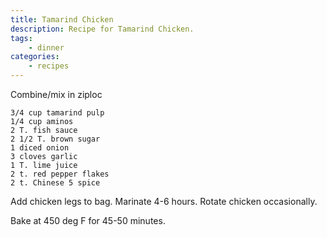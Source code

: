 ```yaml
---
title: Tamarind Chicken
description: Recipe for Tamarind Chicken.
tags:
    - dinner
categories:
    - recipes
---
```


Combine/mix in ziploc

```
3/4 cup tamarind pulp
1/4 cup aminos
2 T. fish sauce
2 1/2 T. brown sugar
1 diced onion
3 cloves garlic
1 T. lime juice
2 t. red pepper flakes
2 t. Chinese 5 spice
```

Add chicken legs to bag. Marinate 4-6 hours. Rotate chicken occasionally.

Bake at 450 deg F for 45-50 minutes.